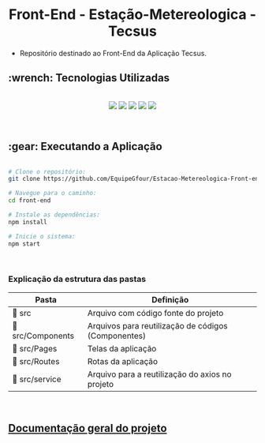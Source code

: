 <p align="center">
<h1 align="center"> Front-End - Estação-Metereologica - Tecsus </h1>

 - Repositório destinado ao Front-End da Aplicação Tecsus.

<h2>:wrench: Tecnologias Utilizadas</h2>
<p align="center">
<br>

<img src="https://img.shields.io/badge/Figma-CED4DA?style=for-the-badge&logo=figma&logoColor=F24E1E"/>
<img src="https://img.shields.io/badge/CSS3-CED4DA?style=for-the-badge&logo=css3&logoColor=1572B6"/> 
<img src="https://img.shields.io/badge/JavaScript-CED4DA?style=for-the-badge&logo=javascript&logoColor=F7DF1E"/>  
<img src="https://img.shields.io/badge/TypeScript-CED4DA?style=for-the-badge&logo=typescript&logoColor=007ACC"/>
<img src="https://img.shields.io/badge/React-CED4DA?style=for-the-badge&logo=react&logoColor=61DAFB"/>  
 
</p>
<br>

<h2> :gear: Executando a Aplicação </h2>

```bash

# Clone o repositório:
git clone https://github.com/EquipeGfour/Estacao-Metereologica-Front-end.git

# Navegue para o caminho:
cd front-end

# Instale as dependências:
npm install

# Inicie o sistema:
npm start
```
<br>

### Explicação da estrutura das pastas

| Pasta                                                       | Definição                                                                       |
| ----------------------------------------------------------- | ------------------------------------------------------------------------------- |
| :open_file_folder: src                               | Arquivo com código fonte do projeto |
| :open_file_folder: src/Components | Arquivos para reutilização de códigos (Componentes) |
| :open_file_folder: src/Pages | Telas da aplicação |
| :open_file_folder: src/Routes | Rotas da aplicação |
| :open_file_folder: src/service | Arquivo para a reutilização do axios no projeto |

</br>


## [Documentação geral do projeto](https://github.com/EquipeGfour/API-4SemestreDSM-EstacaoMeteorologica)
